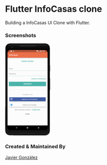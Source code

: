 # Flutter InfoCasas clone

Building a InfoCasas UI Clone with Flutter.

### Screenshots

<img src="ss1.png" height="300em" />

### Created & Maintained By

[Javier González](https://github.com/javico2609)
